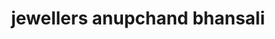 ---
title: "jewellers anupchand bhansali"
url: /raipur/jewellers-anupchand-bhansali/
shop: Schmuck
---